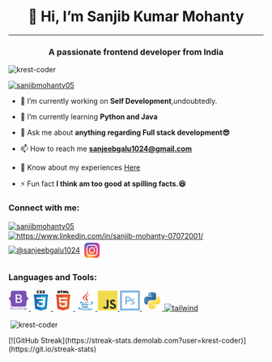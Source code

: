 <h1 align="center">👋 Hi, I’m Sanjib Kumar Mohanty</h1><hr>
<h3 align="center">A passionate frontend developer from India</h3>

<p align="left"> <img src="https://komarev.com/ghpvc/?username=krest-coder&label=Profile%20views&color=0e75b6&style=flat" alt="krest-coder" /> </p>

<p align="left"> <a href="https://twitter.com/sanjibmohanty05" target="blank"><img src="https://img.shields.io/twitter/follow/sanjibmohanty05?logo=twitter&style=for-the-badge" alt="sanjibmohanty05" /></a> </p>

- 🔭 I’m currently working on <b>Self Development</b>,undoubtedly.

- 🌱 I’m currently learning **Python and Java**

- 💬 Ask me about **anything regarding Full stack development😎**

- 📫 How to reach me **sanjeebgalu1024@gmail.com**

- 📄 Know about my experiences <a href="https://drive.google.com/file/d/1i5fXJfeI4bxAruiawgXuG3HgZf_9EXmI/view?usp=sharing">Here</a>

- ⚡ Fun fact **I think am too good at spilling facts.😆**

<h3 align="left">Connect with me:</h3>
<p align="left">
<a href="https://twitter.com/sanjibmohanty05" target="blank"><img align="center" src="https://raw.githubusercontent.com/rahuldkjain/github-profile-readme-generator/master/src/images/icons/Social/twitter.svg" alt="sanjibmohanty05" height="30" width="40" /></a>
<a href="https://linkedin.com/in/https://www.linkedin.com/in/sanjib-mohanty-07072001/" target="blank"><img align="center" src="https://raw.githubusercontent.com/rahuldkjain/github-profile-readme-generator/master/src/images/icons/Social/linked-in-alt.svg" alt="https://www.linkedin.com/in/sanjib-mohanty-07072001/" height="30" width="40" /></a>
<a href="https://www.hackerrank.com/@sanjeebgalu1024" target="blank"><img align="center" src="https://raw.githubusercontent.com/rahuldkjain/github-profile-readme-generator/master/src/images/icons/Social/hackerrank.svg" alt="@sanjeebgalu1024" height="30" width="40" /></a>
<a href="https://www.instagram.com/__i.am.sanjib__/" target="blank"><img align="center" src="https://github.com/kaal-coder/kaal-coder/blob/main/instagram.png" alt="__i.am.sanjib__" height="40" width="40" /></a>
</p>

<h3 align="left">Languages and Tools:</h3>
<p align="left"> <a href="https://getbootstrap.com" target="_blank" rel="noreferrer"> <img src="https://raw.githubusercontent.com/devicons/devicon/master/icons/bootstrap/bootstrap-plain-wordmark.svg" alt="bootstrap" width="40" height="40"/> </a> <a href="https://www.w3schools.com/css/" target="_blank" rel="noreferrer"> <img src="https://raw.githubusercontent.com/devicons/devicon/master/icons/css3/css3-original-wordmark.svg" alt="css3" width="40" height="40"/> </a> <a href="https://www.w3.org/html/" target="_blank" rel="noreferrer"> <img src="https://raw.githubusercontent.com/devicons/devicon/master/icons/html5/html5-original-wordmark.svg" alt="html5" width="40" height="40"/> </a> <a href="https://www.java.com" target="_blank" rel="noreferrer"> <img src="https://raw.githubusercontent.com/devicons/devicon/master/icons/java/java-original.svg" alt="java" width="40" height="40"/> </a> <a href="https://developer.mozilla.org/en-US/docs/Web/JavaScript" target="_blank" rel="noreferrer"> <img src="https://raw.githubusercontent.com/devicons/devicon/master/icons/javascript/javascript-original.svg" alt="javascript" width="40" height="40"/> </a> <a href="https://www.photoshop.com/en" target="_blank" rel="noreferrer"> <img src="https://raw.githubusercontent.com/devicons/devicon/master/icons/photoshop/photoshop-line.svg" alt="photoshop" width="40" height="40"/> </a> <a href="https://www.python.org" target="_blank" rel="noreferrer"> <img src="https://raw.githubusercontent.com/devicons/devicon/master/icons/python/python-original.svg" alt="python" width="40" height="40"/> </a> <a href="https://tailwindcss.com/" target="_blank" rel="noreferrer"> <img src="https://www.vectorlogo.zone/logos/tailwindcss/tailwindcss-icon.svg" alt="tailwind" width="40" height="40"/> </a> </p>

<p>&nbsp;<img align="center" src="https://github-readme-stats.vercel.app/api?username=krest-coder&show_icons=true&locale=en" alt="krest-coder" /></p>
[![GitHub Streak](https://streak-stats.demolab.com?user=krest-coder)](https://git.io/streak-stats)
